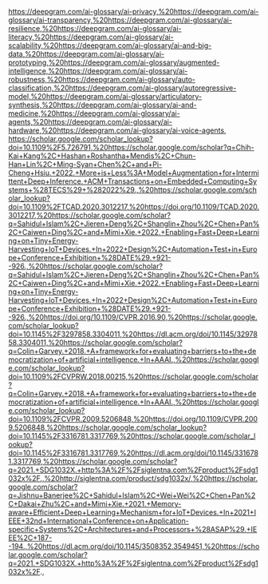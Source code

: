 https://deepgram.com/ai-glossary/ai-privacy,%20https://deepgram.com/ai-glossary/ai-transparency,%20https://deepgram.com/ai-glossary/ai-resilience,%20https://deepgram.com/ai-glossary/ai-literacy,%20https://deepgram.com/ai-glossary/ai-scalability,%20https://deepgram.com/ai-glossary/ai-and-big-data,%20https://deepgram.com/ai-glossary/ai-prototyping,%20https://deepgram.com/ai-glossary/augmented-intelligence,%20https://deepgram.com/ai-glossary/ai-robustness,%20https://deepgram.com/ai-glossary/auto-classification,%20https://deepgram.com/ai-glossary/autoregressive-model,%20https://deepgram.com/ai-glossary/articulatory-synthesis,%20https://deepgram.com/ai-glossary/ai-and-medicine,%20https://deepgram.com/ai-glossary/ai-agents,%20https://deepgram.com/ai-glossary/ai-hardware,%20https://deepgram.com/ai-glossary/ai-voice-agents, https://scholar.google.com/scholar_lookup?doi=10.1109%2F5.726791,%20https://scholar.google.com/scholar?q=Chih-Kai+Kang%2C+Hashan+Roshantha+Mendis%2C+Chun-Han+Lin%2C+Ming-Syan+Chen%2C+and+Pi-Cheng+Hsiu.+2022.+More+is+Less%3A+Model+Augmentation+for+Intermittent+Deep+Inference.+ACM+Transactions+on+Embedded+Computing+Systems+%28TECS%29+%282022%29.,%20https://scholar.google.com/scholar_lookup?doi=10.1109%2FTCAD.2020.3012217,%20https://doi.org/10.1109/TCAD.2020.3012217,%20https://scholar.google.com/scholar?q=Sahidul+Islam%2C+Jieren+Deng%2C+Shanglin+Zhou%2C+Chen+Pan%2C+Caiwen+Ding%2C+and+Mimi+Xie.+2022.+Enabling+Fast+Deep+Learning+on+Tiny+Energy-Harvesting+IoT+Devices.+In+2022+Design%2C+Automation+Test+in+Europe+Conference+Exhibition+%28DATE%29.+921--926.,%20https://scholar.google.com/scholar?q=Sahidul+Islam%2C+Jieren+Deng%2C+Shanglin+Zhou%2C+Chen+Pan%2C+Caiwen+Ding%2C+and+Mimi+Xie.+2022.+Enabling+Fast+Deep+Learning+on+Tiny+Energy-Harvesting+IoT+Devices.+In+2022+Design%2C+Automation+Test+in+Europe+Conference+Exhibition+%28DATE%29.+921--926.,%20https://doi.org/10.1109/CVPR.2016.90,%20https://scholar.google.com/scholar_lookup?doi=10.1145%2F3297858.3304011,%20https://dl.acm.org/doi/10.1145/3297858.3304011,%20https://scholar.google.com/scholar?q=Colin+Garvey.+2018.+A+framework+for+evaluating+barriers+to+the+democratization+of+artificial+intelligence.+In+AAAI.,%20https://scholar.google.com/scholar_lookup?doi=10.1109%2FCVPRW.2018.00215,%20https://scholar.google.com/scholar?q=Colin+Garvey.+2018.+A+framework+for+evaluating+barriers+to+the+democratization+of+artificial+intelligence.+In+AAAI.,%20https://scholar.google.com/scholar_lookup?doi=10.1109%2FCVPR.2009.5206848,%20https://doi.org/10.1109/CVPR.2009.5206848,%20https://scholar.google.com/scholar_lookup?doi=10.1145%2F3316781.3317769,%20https://scholar.google.com/scholar_lookup?doi=10.1145%2F3316781.3317769,%20https://dl.acm.org/doi/10.1145/3316781.3317769,%20https://scholar.google.com/scholar?q=2021.+SDG1032X.+http%3A%2F%2Fsiglentna.com%2Fproduct%2Fsdg1032x%2F.,%20http://siglentna.com/product/sdg1032x/,%20https://scholar.google.com/scholar?q=Jishnu+Banerjee%2C+Sahidul+Islam%2C+Wei+Wei%2C+Chen+Pan%2C+Dakai+Zhu%2C+and+Mimi+Xie.+2021.+Memory-aware+Efficient+Deep+Learning+Mechanism+for+IoT+Devices.+In+2021+IEEE+32nd+International+Conference+on+Application-specific+Systems%2C+Architectures+and+Processors+%28ASAP%29.+IEEE%2C+187--194.,%20https://dl.acm.org/doi/10.1145/3508352.3549451,%20https://scholar.google.com/scholar?q=2021.+SDG1032X.+http%3A%2F%2Fsiglentna.com%2Fproduct%2Fsdg1032x%2F.,
